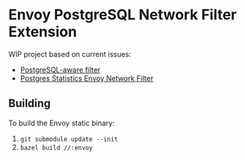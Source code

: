 # Envoy PostgreSQL Network Filter Extension

WIP project based on current issues:
- [PostgreSQL-aware filter](https://github.com/envoyproxy/envoy/issues/2861)
- [Postgres Statistics Envoy Network Filter](https://github.com/envoyproxy/envoy/issues/9107)

## Building

To build the Envoy static binary:

1. `git submodule update --init`
2. `bazel build //:envoy`
